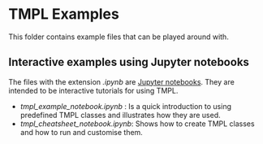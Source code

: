 # TMPL Examples

This folder contains example files that can be played around with.

## Interactive examples using Jupyter notebooks

The files with the extension *.ipynb* are [Jupyter notebooks](https://jupyter.org/). They are intended to be interactive tutorials for using TMPL.

* *tmpl_example_notebook.ipynb* : Is a quick introduction to using predefined TMPL classes and illustrates how they are used.
* *tmpl_cheatsheet_notebook.ipynb*: Shows how to create TMPL classes and how to run and customise them.